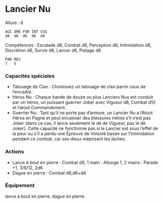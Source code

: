 # Lancier Nu

Allure : 6

	AGI	ÂME	FOR	INT	VIG
	d8	d6	d6	d6	d6

Compétences : Escalade d6, Combat d8, Perception d6, Intimidation d8, Discrétion d8, Survie d8, Lancer d6, Pistage d6

	PAR	RES
	7	5

### Capacités spéciales
- Tatouage de Clan : Choisissez un tatouage de clan parmi ceux de l’encadré.
- Héros Nu : Chaque bande de douze ou plus Lanciers Nus est conduit par un héros, un puissant guerrier Joker avec Vigueur d8, Combat d10 et l’atout Commandement.
- Guerrier Nu : Tant qu’il ne porte pas d’armure, un Lancier Nu a l’Atout Héros en Pagne et peut encaisser des blessures même s’il n’est pas Joker (dans ce cas, il lance seulement le dé de Vigueur, pas le dé Joker). Cette capacité ne fonctionne pas si le Lancier est sous l’effet de la peur ou s’il a perdu une Épreuve de Volonté basée sur l’Intimidation pendant ce combat, car ses dieux méprisent les lâches.

### Actions
- Lance à bout en pierre : Combat d8, 1 main : Allonge 1, 2 mains : Parade +1, 3/6/12, 2d6
- Dague en pierre : Combat d8,d6+d4

### Équipement
lance à bout en pierre, dague en pierre.
